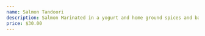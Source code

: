 ```yaml
---
name: Salmon Tandoori
description: Salmon Marinated in a yogurt and home ground spices and baked in Tandoori oven.
price: $30.00
---
```

